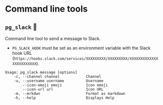 # Command line tools

## `pg_slack` 🚥

Command line tool to send a message to Slack.

* `PG_SLACK_HOOK` must be set as an environment variable with the Slack hook URL (`https://hooks.slack.com/services/XXXXXXXXX/XXXXXXXXX/XXXXXXXXXXXXXXXXXXXXXXXX`).

```
Usage: pg_slack message [options]
    -c, --channel channel            Channel
    -u, --username username          Username
        --icon-emoji emoji           Icon emoji
        --icon-url url               Icon URL
    -m, --mrkdwn                     Format as markdown
    -h, --help                       Displays Help
```
